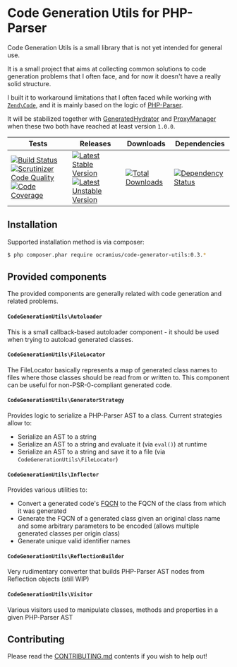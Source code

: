# Code Generation Utils for PHP-Parser

Code Generation Utils is a small library that is not yet intended for general use.

It is a small project that aims at collecting common solutions to code generation problems
that I often face, and for now it doesn't have a really solid structure.

I built it to workaround limitations that I often faced while working
with [`Zend\Code`](https://github.com/zendframework/zf2/tree/master/library/Zend/Code),
and it is mainly based on the logic of [PHP-Parser](https://github.com/nikic/PHP-Parser).

It will be stabilized together with [GeneratedHydrator](https://github.com/Ocramius/GeneratedHydrator)
and [ProxyManager](https://github.com/Ocramius/ProxyManager) when these two both have
reached at least version `1.0.0`.

| Tests | Releases | Downloads | Dependencies |
| ----- | -------- | ------- | ------------- |
|[![Build Status](https://travis-ci.org/Ocramius/CodeGenerationUtils.png?branch=master)](https://travis-ci.org/Ocramius/CodeGenerationUtils) [![Scrutinizer Code Quality](https://scrutinizer-ci.com/g/Ocramius/CodeGenerationUtils/badges/quality-score.png?b=master)](https://scrutinizer-ci.com/g/Ocramius/CodeGenerationUtils/?branch=master) [![Code Coverage](https://scrutinizer-ci.com/g/Ocramius/CodeGenerationUtils/badges/coverage.png?b=master)](https://scrutinizer-ci.com/g/Ocramius/CodeGenerationUtils/?branch=master)|[![Latest Stable Version](https://poser.pugx.org/ocramius/code-generator-utils/v/stable.png)](https://packagist.org/packages/ocramius/code-generator-utils) [![Latest Unstable Version](https://poser.pugx.org/ocramius/code-generator-utils/v/unstable.png)](https://packagist.org/packages/ocramius/code-generator-utils)|[![Total Downloads](https://poser.pugx.org/ocramius/code-generator-utils/downloads.png)](https://packagist.org/packages/ocramius/code-generator-utils)|[![Dependency Status](https://www.versioneye.com/package/php--ocramius--code-generator-utils/badge.png)](https://www.versioneye.com/package/php--ocramius--code-generator-utils)|

## Installation

Supported installation method is via composer:

```sh
$ php composer.phar require ocramius/code-generator-utils:0.3.*
```

## Provided components

The provided components are generally related with code generation and related problems.

#### `CodeGenerationUtils\Autoloader`

This is a small callback-based autoloader component - it should be used when trying to autoload
generated classes.

#### `CodeGenerationUtils\FileLocator`

The FileLocator basically represents a map of generated class names to files where those classes
should be read from or written to. This component can be useful for non-PSR-0-compliant generated code.

#### `CodeGenerationUtils\GeneratorStrategy`

Provides logic to serialize a PHP-Parser AST to a class. Current strategies allow to:

 * Serialize an AST to a string
 * Serialize an AST to a string and evaluate it (via `eval()`) at runtime
 * Serialize an AST to a string and save it to a file (via `CodeGenerationUtils\FileLocator`)

#### `CodeGenerationUtils\Inflector`

Provides various utilities to:

 * Convert a generated code's [FQCN](http://php.net/manual/en/language.namespaces.rules.php)
   to the FQCN of the class from which it was generated
 * Generate the FQCN of a generated class given an original class name and some arbitrary
   parameters to be encoded (allows multiple generated classes per origin class)
 * Generate unique valid identifier names

#### `CodeGenerationUtils\ReflectionBuilder`

Very rudimentary converter that builds PHP-Parser AST nodes from Reflection objects (still WIP)

#### `CodeGenerationUtils\Visitor`

Various visitors used to manipulate classes, methods and properties in a given PHP-Parser AST

## Contributing

Please read the [CONTRIBUTING.md](https://github.com/Ocramius/CodeGenerationUtils/blob/master/CONTRIBUTING.md) contents
if you wish to help out!
